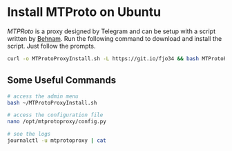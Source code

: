 # Install MTProto on Ubuntu
*MTPRoto* is a proxy designed by Telegram and can be setup with a script written by [Behnam](https://github.com/HirbodBehnam/MTProtoProxyInstaller).
Run the following command to download and install the script. Just follow the prompts.
```bash
curl -o MTProtoProxyInstall.sh -L https://git.io/fjo34 && bash MTProtoProxyInstall.sh
```

## Some Useful Commands
```bash
# access the admin menu
bash ~/MTProtoProxyInstall.sh

# access the configuration file
nano /opt/mtprotoproxy/config.py

# see the logs
journalctl -u mtprotoproxy | cat

```
